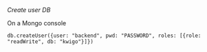 *Create user DB*

On a Mongo console

`db.createUser({user: "backend", pwd: "PASSWORD", roles: [{role: "readWrite", db: "kwigo"}]})`
